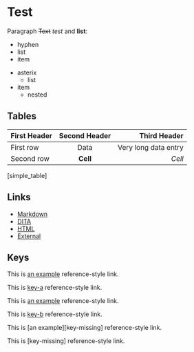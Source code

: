 # Test

Paragraph ~~Text~~ *test* and **list**:

-   hyphen
-   list
-   item


*   asterix
    *   list
*   item
    *   nested

Tables
------

| First Header | Second Header |         Third Header |
| :----------- | :-----------: | -------------------: |
| First row    |      Data     | Very long data entry |
| Second row   |    **Cell**   |               *Cell* |
[simple_table]

Links
-----

*   [Markdown](test.md)
*   [DITA](test.dita)
*   [HTML](test.html)
*   [External](http://www.example.com/test.html)

Keys
----

This is [an example][key-a] reference-style link.

This is [key-a] reference-style link.

This is [an example][key-b] reference-style link.

This is [key-b] reference-style link.

This is [an example][key-missing] reference-style link.

This is [key-missing] reference-style link.

[key-a]: test.md
[key-b]: test.md "Markdown"